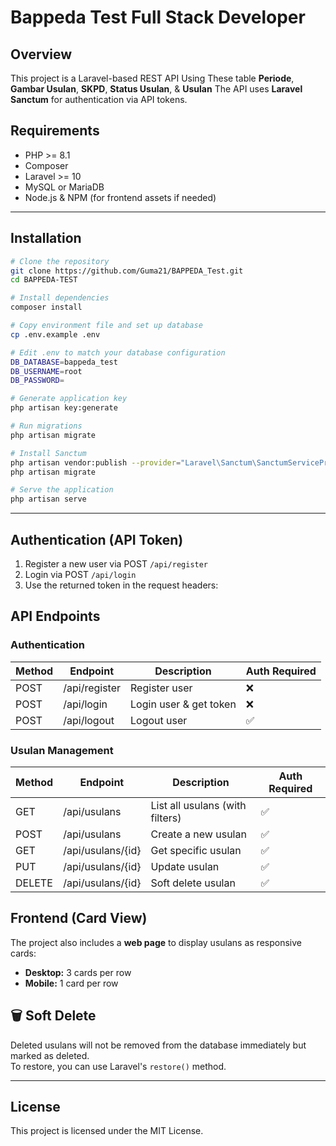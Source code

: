 # Bappeda Test Full Stack Developer

## Overview

This project is a Laravel-based REST API Using These table **Periode**, **Gambar Usulan**, **SKPD**, **Status Usulan**, & **Usulan**
The API uses **Laravel Sanctum** for authentication via API tokens.

## Requirements

-   PHP >= 8.1
-   Composer
-   Laravel >= 10
-   MySQL or MariaDB
-   Node.js & NPM (for frontend assets if needed)

---

## Installation

```bash
# Clone the repository
git clone https://github.com/Guma21/BAPPEDA_Test.git
cd BAPPEDA-TEST

# Install dependencies
composer install

# Copy environment file and set up database
cp .env.example .env

# Edit .env to match your database configuration
DB_DATABASE=bappeda_test
DB_USERNAME=root
DB_PASSWORD=

# Generate application key
php artisan key:generate

# Run migrations
php artisan migrate

# Install Sanctum
php artisan vendor:publish --provider="Laravel\Sanctum\SanctumServiceProvider"
php artisan migrate

# Serve the application
php artisan serve
```

---

## Authentication (API Token)

1. Register a new user via POST `/api/register`
2. Login via POST `/api/login`
3. Use the returned token in the request headers:

## API Endpoints

### Authentication

| Method | Endpoint      | Description            | Auth Required |
| ------ | ------------- | ---------------------- | ------------- |
| POST   | /api/register | Register user          | ❌            |
| POST   | /api/login    | Login user & get token | ❌            |
| POST   | /api/logout   | Logout user            | ✅            |

### Usulan Management

| Method | Endpoint          | Description                     | Auth Required |
| ------ | ----------------- | ------------------------------- | ------------- |
| GET    | /api/usulans      | List all usulans (with filters) | ✅            |
| POST   | /api/usulans      | Create a new usulan             | ✅            |
| GET    | /api/usulans/{id} | Get specific usulan             | ✅            |
| PUT    | /api/usulans/{id} | Update usulan                   | ✅            |
| DELETE | /api/usulans/{id} | Soft delete usulan              | ✅            |

## Frontend (Card View)

The project also includes a **web page** to display usulans as responsive cards:

-   **Desktop:** 3 cards per row
-   **Mobile:** 1 card per row

## 🗑 Soft Delete

Deleted usulans will not be removed from the database immediately but marked as deleted.  
To restore, you can use Laravel's `restore()` method.

---

## License

This project is licensed under the MIT License.
